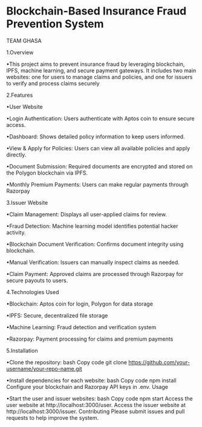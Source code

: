 # Blockchain-Based Insurance Fraud Prevention System
TEAM GHASA

1.Overview

•This project aims to prevent insurance fraud by leveraging blockchain, IPFS, machine learning, and secure payment gateways. It includes two main websites: one for users to manage claims and policies, and one for issuers to verify and process claims securely

2.Features

•User Website

•Login Authentication: Users authenticate with Aptos coin to ensure secure access.

•Dashboard: Shows detailed policy information to keep users informed.

•View & Apply for Policies: Users can view all available policies and apply directly.

•Document Submission: Required documents are encrypted and stored on the Polygon blockchain via IPFS.

•Monthly Premium Payments: Users can make regular payments through Razorpay

3.Issuer Website

•Claim Management: Displays all user-applied claims for review.

•Fraud Detection: Machine learning model identifies potential hacker activity.

•Blockchain Document Verification: Confirms document integrity using blockchain.

•Manual Verification: Issuers can manually inspect claims as needed.

•Claim Payment: Approved claims are processed through Razorpay for secure payouts to users.

4.Technologies Used

•Blockchain: Aptos coin for login, Polygon for data storage

•IPFS: Secure, decentralized file storage

•Machine Learning: Fraud detection and verification system

•Razorpay: Payment processing for claims and premium payments

5.Installation

•Clone the repository:
bash
Copy code
git clone https://github.com/your-username/your-repo-name.git

•Install dependencies for each website:
bash
Copy code
npm install
Configure your blockchain and Razorpay API keys in .env.
Usage

•Start the user and issuer websites:
bash
Copy code
npm start
Access the user website at http://localhost:3000/user.
Access the issuer website at http://localhost:3000/issuer.
Contributing
Please submit issues and pull requests to help improve the system.

